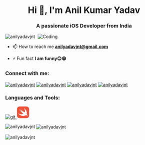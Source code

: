 <h1 align="center">Hi 👋, I'm Anil Kumar Yadav</h1>
<h3 align="center">A passionate iOS Developer from India</h3>

<img align="right" alt="Coding" width="400" src="https://camo.githubusercontent.com/7de37139d0b4c1ce40865e799b446c0e963a3dd8fb68d239707237c40604fa3d/68747470733a2f2f63646e2e6472696262626c652e636f6d2f75736572732f3733303730332f73637265656e73686f74732f363538313234332f6176656e746f2e676966.gif">

<p align="left"> <img src="https://komarev.com/ghpvc/?username=anilyadavjnt&label=Profile%20views&color=0e75b6&style=flat" alt="anilyadavjnt" /> </p>

- 📫 How to reach me **anilyadavjnt@gmail.com**

- ⚡ Fun fact **I am funny😉😁**

<h3 align="left">Connect with me:</h3>
<p align="left">
<a href="https://twitter.com/anilyadavjnt" target="blank"><img align="center" src="https://raw.githubusercontent.com/rahuldkjain/github-profile-readme-generator/master/src/images/icons/Social/twitter.svg" alt="anilyadavjnt" height="30" width="40" /></a>
<a href="https://linkedin.com/in/anilyadavjnt" target="blank"><img align="center" src="https://raw.githubusercontent.com/rahuldkjain/github-profile-readme-generator/master/src/images/icons/Social/linked-in-alt.svg" alt="anilyadavjnt" height="30" width="40" /></a>
<a href="https://fb.com/anilyadavjnt" target="blank"><img align="center" src="https://raw.githubusercontent.com/rahuldkjain/github-profile-readme-generator/master/src/images/icons/Social/facebook.svg" alt="anilyadavjnt" height="30" width="40" /></a>
<a href="https://instagram.com/anilyadavjnt" target="blank"><img align="center" src="https://raw.githubusercontent.com/rahuldkjain/github-profile-readme-generator/master/src/images/icons/Social/instagram.svg" alt="anilyadavjnt" height="30" width="40" /></a>
</p>

<h3 align="left">Languages and Tools:</h3>
<p align="left"> <a href="https://git-scm.com/" target="_blank" rel="noreferrer"> <img src="https://www.vectorlogo.zone/logos/git-scm/git-scm-icon.svg" alt="git" width="40" height="40"/> </a> <a href="https://developer.apple.com/swift/" target="_blank" rel="noreferrer"> <img src="https://raw.githubusercontent.com/devicons/devicon/master/icons/swift/swift-original.svg" alt="swift" width="40" height="40"/> </a> </p>

<p><img align="left" src="https://github-readme-stats.vercel.app/api/top-langs?username=anilyadavjnt&show_icons=true&locale=en&layout=compact" alt="anilyadavjnt" /></p>

<p>&nbsp;<img align="center" src="https://github-readme-stats.vercel.app/api?username=anilyadavjnt&show_icons=true&locale=en" alt="anilyadavjnt" /></p>

<p><img align="center" src="https://github-readme-streak-stats.herokuapp.com/?user=anilyadavjnt&" alt="anilyadavjnt" /></p>
